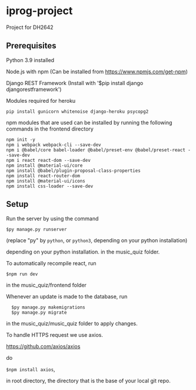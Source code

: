 # iprog-project
Project for DH2642

## Prerequisites
Python 3.9 installed

Node.js with npm (Can be installed from https://www.npmjs.com/get-npm)

Django REST Framework (Install with '$pip install django djangorestframework')

Modules required for heroku 

```
pip install gunicorn whitenoise django-heroku psycopg2
```

npm modules that are used can be installed by running the following commands in the frontend directory
```
npm init -y
npm i webpack webpack-cli --save-dev
npm i @babel/core babel-loader @babel/preset-env @babel/preset-react --save-dev
npm i react react-dom --save-dev
npm install @material-ui/core
npm install @babel/plugin-proposal-class-properties
npm install react-router-dom
npm install @material-ui/icons
npm install css-loader --save-dev
```

## Setup
Run the server by using the command

  ```$py manage.py runserver```

(replace "py" by ```python```, or ```python3```, depending on your python installation)

  depending on your python installation.
in the music_quiz folder.

To automatically recompile react, run

  ```$npm run dev```

in the music_quiz/frontend folder


Whenever an update is made to the database, run
```
  $py manage.py makemigrations
  $py manage.py migrate
```
in the music_quiz/music_quiz folder to apply changes.

To handle HTTPS request we use axios.

https://github.com/axios/axios

do 

```$npm install axios```,

in root directory, the directory that is the base of your local git 
repo.
